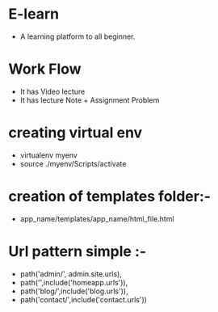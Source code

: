 # E-learn
* A learning platform to all beginner.

# Work Flow
	
* It has Video lecture
* It has lecture Note + Assignment Problem
	

# creating virtual env
	
* virtualenv myenv
* source ./myenv/Scripts/activate
	

# creation of templates folder:-
* app_name/templates/app_name/html_file.html

# Url pattern simple :-
* path('admin/', admin.site.urls),
* path('',include('homeapp.urls')),
* path('blog/',include('blog.urls')),
* path('contact/',include('contact.urls'))
	

